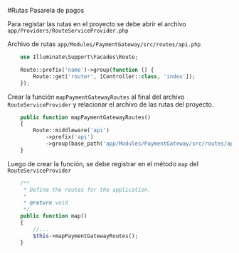 #Rutas Pasarela de pagos

Para registar las rutas en el proyecto se debe abrir el archivo `app/Providers/RouteServiceProvider.php`

Archivo de rutas `app/Modules/PaymentGateway/src/routes/api.php`

```php
    use Illuminate\Support\Facades\Route;

    Route::prefix('name')->group(function () {
        Route::get('router', [Controller::class, 'index']);
    });
```

Crear la función `mapPaymentGatewayRoutes` al final del archivo `RouteServiceProvider` y relacionar el archivo de las rutas del proyecto.

```php
    public function mapPaymentGatewayRoutes()
    {
        Route::middleware('api')
            ->prefix('api')
            ->group(base_path('app/Modules/PaymentGateway/src/routes/api.php'));
    }
```

Luego de crear la función, se debe registrar en el método `map` del `RouteServiceProvider`

```php
    /**
     * Define the routes for the application.
     *
     * @return void
     */
    public function map()
    {
        //...
        $this->mapPaymentGatewayRoutes();
    }
```
